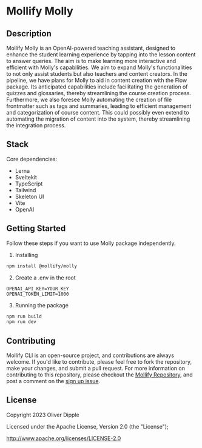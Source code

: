 # Mollify Molly

## Description

Mollify Molly is an OpenAI-powered teaching assistant, designed to enhance the student learning experience by tapping into the lesson content to answer queries. The aim is to make learning more interactive and efficient with Molly's capabilities. We aim to expand Molly's functionalities to not only assist students but also teachers and content creators. In the pipeline, we have plans for Molly to aid in content creation with the Flow package. Its anticipated capabilities include facilitating the generation of quizzes and glossaries, thereby streamlining the course creation process. Furthermore, we also foresee Molly automating the creation of file frontmatter such as tags and summaries, leading to efficient management and categorization of course content. This could possibly even extend to automating the migration of content into the system, thereby streamlining the integration process.

## Stack

Core dependencies:

- Lerna
- Sveltekit
- TypeScript
- Tailwind
- Skeleton UI
- Vite
- OpenAI

## Getting Started

Follow these steps if you want to use Molly package independently.

1. Installing

```bash
npm install @mollify/molly
```

2. Create a .env in the root

```
OPENAI_API_KEY=YOUR_KEY
OPENAI_TOKEN_LIMIT=1000
```

3. Running the package

```bash
npm run build
npm run dev
```

## Contributing

Mollify CLI is an open-source project, and contributions are always welcome. If you'd like to contribute, please feel free to fork the repository, make your changes, and submit a pull request. For more information on contributing to this repository, please checkout the [Mollify Repository](https://github.com/Fermain/-mollify), and post a comment on the [sign up issue](https://github.com/Fermain/-mollify/issues/131).

## License

Copyright 2023 Oliver Dipple

Licensed under the Apache License, Version 2.0 (the "License");

http://www.apache.org/licenses/LICENSE-2.0

